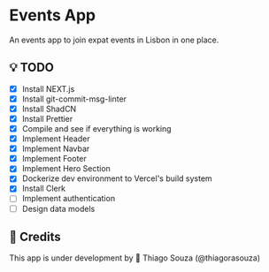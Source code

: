 # Events App

An events app to join expat events in Lisbon in one place.

## :bulb: TODO

- [x] Install NEXT.js
- [x] Install git-commit-msg-linter
- [x] Install ShadCN
- [x] Install Prettier
- [x] Compile and see if everything is working
- [x] Implement Header
- [x] Implement Navbar
- [x] Implement Footer
- [x] Implement Hero Section
- [x] Dockerize dev environment to Vercel's build system
- [x] Install Clerk
- [ ] Implement authentication
- [ ] Design data models

## :wrench: Credits

This app is under development by :rocket: Thiago Souza (@thiagorasouza)
